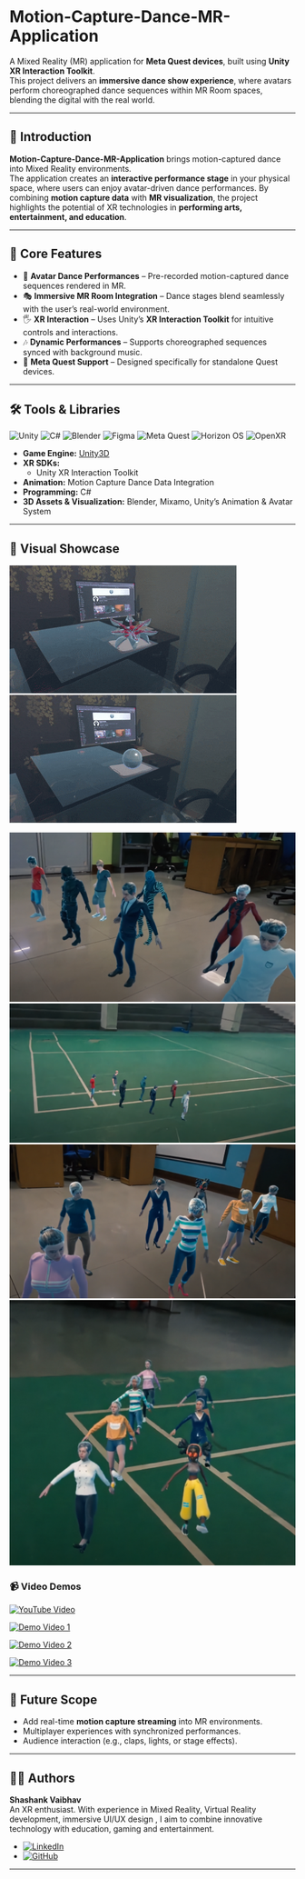# Motion-Capture-Dance-MR-Application  

A Mixed Reality (MR) application for **Meta Quest devices**, built using **Unity XR Interaction Toolkit**.  
This project delivers an **immersive dance show experience**, where avatars perform choreographed dance sequences within MR Room spaces, blending the digital with the real world.  

---

## 🎯 Introduction  

**Motion-Capture-Dance-MR-Application** brings motion-captured dance into Mixed Reality environments.  
The application creates an **interactive performance stage** in your physical space, where users can enjoy avatar-driven dance performances. By combining **motion capture data** with **MR visualization**, the project highlights the potential of XR technologies in **performing arts, entertainment, and education**.  

---

## 🚀 Core Features  

- 🕺 **Avatar Dance Performances** – Pre-recorded motion-captured dance sequences rendered in MR.  
- 🎭 **Immersive MR Room Integration** – Dance stages blend seamlessly with the user’s real-world environment.  
- 🖐️ **XR Interaction** – Uses Unity’s **XR Interaction Toolkit** for intuitive controls and interactions.  
- 🎶 **Dynamic Performances** – Supports choreographed sequences synced with background music.  
- 📱 **Meta Quest Support** – Designed specifically for standalone Quest devices.  

---

## 🛠️ Tools & Libraries  

![Unity](https://img.shields.io/badge/Unity-100000?style=for-the-badge&logo=unity&logoColor=white)
![C#](https://img.shields.io/badge/C%23-239120?style=for-the-badge&logo=c-sharp&logoColor=white)
![Blender](https://img.shields.io/badge/Blender-F5792A?style=for-the-badge&logo=blender&logoColor=white)
![Figma](https://img.shields.io/badge/Figma-F24E1E?style=for-the-badge&logo=figma&logoColor=white)
![Meta Quest](https://img.shields.io/badge/Meta%20Quest-4267B2?style=for-the-badge&logo=meta&logoColor=white)
![Horizon OS](https://img.shields.io/badge/Horizon%20OS-FF5E5F?style=for-the-badge&logo=Oculus&logoColor=white)
![OpenXR](https://img.shields.io/badge/OpenXR-FF2D55?style=for-the-badge&logo=OpenXR&logoColor=white)
- **Game Engine:** [Unity3D](https://unity.com/)  
- **XR SDKs:**  
  - Unity XR Interaction Toolkit  
- **Animation:** Motion Capture Dance Data Integration  
- **Programming:** C#  
- **3D Assets & Visualization:** Blender, Mixamo, Unity’s Animation & Avatar System  


---

## 📸 Visual Showcase    

  
![Dance GIF 1](https://github.com/Shashank-Vaibhav/Motion-Capture-Dance-MR-Application/blob/44fa53ef0f0cb9943e8b44e13e2ad2b5400b5213/ReadmeAssets/gif1.gif) 
![Dance GIF 2](https://github.com/Shashank-Vaibhav/Motion-Capture-Dance-MR-Application/blob/44fa53ef0f0cb9943e8b44e13e2ad2b5400b5213/ReadmeAssets/Gif2.gif)  



![Screenshot 1](https://github.com/Shashank-Vaibhav/Motion-Capture-Dance-MR-Application/blob/44fa53ef0f0cb9943e8b44e13e2ad2b5400b5213/ReadmeAssets/Mocap1.png)  
![Screenshot 2](https://github.com/Shashank-Vaibhav/Motion-Capture-Dance-MR-Application/blob/44fa53ef0f0cb9943e8b44e13e2ad2b5400b5213/ReadmeAssets/Mocap2.png)  
![Screenshot 3](https://github.com/Shashank-Vaibhav/Motion-Capture-Dance-MR-Application/blob/44fa53ef0f0cb9943e8b44e13e2ad2b5400b5213/ReadmeAssets/Mocap3.png)  
![Screenshot 4](https://github.com/Shashank-Vaibhav/Motion-Capture-Dance-MR-Application/blob/44fa53ef0f0cb9943e8b44e13e2ad2b5400b5213/ReadmeAssets/mocap4.png)  



### 📹 Video Demos  
[![YouTube Video](https://img.shields.io/badge/YouTube-Watch%20Demo-red?style=for-the-badge&logo=youtube)](https://youtu.be/w--Btr6QoQ0?si=fpjH3fQxe26kzbMT)


[![Demo Video 1](https://img.youtube.com/vi/XXXXXXXX/0.jpg)](https://www.youtube.com/watch?v=_DYpus8Dj0A)  

[![Demo Video 2](https://img.youtube.com/vi/YYYYYYYY/0.jpg)](https://youtu.be/1-fr6itXKt0?si=BrruzXeYpaH-kurO)  

[![Demo Video 3](https://img.youtube.com/vi/ZZZZZZZZ/0.jpg)](https://youtu.be/w--Btr6QoQ0?si=fpjH3fQxe26kzbMT)  
 

---

## 📌 Future Scope  

- Add real-time **motion capture streaming** into MR environments.  
- Multiplayer experiences with synchronized performances.  
- Audience interaction (e.g., claps, lights, or stage effects).  

---

## 👨‍💻 Authors  

**Shashank Vaibhav**  
An XR enthusiast. With experience in Mixed Reality, Virtual Reality development, immersive UI/UX design , I aim to combine innovative technology with education, gaming and entertainment.  
- [![LinkedIn](https://img.shields.io/badge/LinkedIn-0077B5?style=for-the-badge&logo=linkedin&logoColor=white)](https://www.linkedin.com/in/shashankvaibhav/)
- [![GitHub](https://img.shields.io/badge/GitHub-181717?style=for-the-badge&logo=github&logoColor=white)](https://github.com/Shashank-Vaibhav)

---

